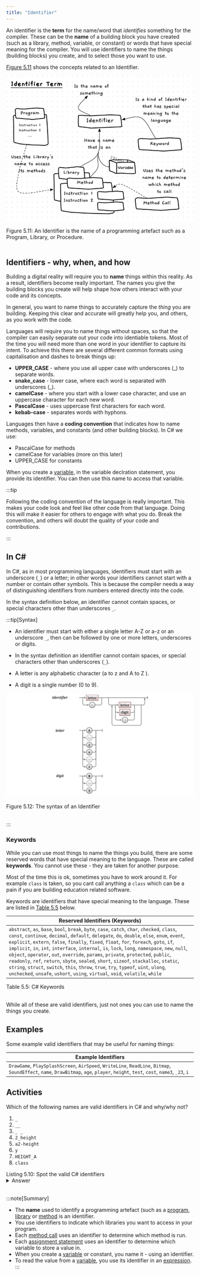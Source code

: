 ```yaml
---
title: "Identifier"
---
```


An identifier is the **term** for the name/word that *identifies* something for the compiler. These can be the **name** of a building block you have created (such as a library, method, variable, or constant) or words that have special meaning for the compiler. You will use identifiers to name the things (building blocks) you create, and to select those you want to use.

[Figure 5.11](#FigureIdentifier) shows the concepts related to an Identifier.

<a id="FigureIdentifier"></a>

![Figure 5.11 An Identifier is the name of a programming artefact such as a Program, Library, or Procedure.](./images/identifier-concept.png "An Identifier is the name of a programming artefact such as a Program, Library, or Procedure.")
<div class="caption"><span class="caption-figure-nbr">Figure 5.11: </span>An Identifier is the name of a programming artefact such as a Program, Library, or Procedure.</div><br/>

## Identifiers - why, when, and how

Building a digital reality will require you to **name** things within this reality. As a result, identifiers become really important. The names you give the building blocks you create will help shape how others interact with your code and its concepts.

In general, you want to name things to accurately capture the *thing* you are building. Keeping this clear and accurate will greatly help you, and others, as you work with the code.

Languages will require you to name things without spaces, so that the compiler can easily separate out your code into identiable tokens. Most of the time you will need more than one word in your identifier to capture its intent. To achieve this there are several different common formats using capitalisation and dashes to break things up:

- **UPPER_CASE** - where you use all upper case with underscores (_) to separate words.
- **snake_case** - lower case, where each word is separated with underscores (_).
- **camelCase** - where you start with a lower case character, and use an uppercase character for each new word.
- **PascalCase** - uses uppercase first characters for each word.
- **kebab-case** - separates words with hyphons.

Languages then have a **coding convention** that indicates how to name methods, variables, and constants (and other building blocks). In C# we use:

- PascalCase for methods
- camelCase for variables (more on this later)
- UPPER_CASE for constants

When you create a [variable](../../../1-sequence-and-data/1-concepts/07-variable), in the variable declration statement, you provide its identifier. You can then use this name to access that variable.

:::tip

Following the coding convention of the language is really important. This makes your code look and feel like other code from that language. Doing this will make it easier for others to engage with what you do. Break the convention, and others will doubt the quality of your code and contributions.

:::

## In C#

In C#, as in most programming languages, identifiers must start with an underscore (`_`) or a letter; in other words your identifiers cannot start with a number or contain other symbols. This is because the compiler needs a way of distinguishing identifiers from numbers entered directly into the code.

In the syntax definition below, an identifier cannot contain spaces, or special characters other than underscores `_`.

:::tip[Syntax]
- An identifier must start with either a single letter A-Z or a-z or an underscore `_`, then can be followed by one or more letters, underscores or digits.

- In the syntax definition an identifier cannot contain spaces, or special characters other than underscores (`_`).
- A letter is any alphabetic character (a to z and A to Z ).
- A digit is a single number (0 to 9).

<a id="FigureIdentifierSyntax"></a>

![Figure 5.12 The syntax of an Identifier.](./images/program-creation/IdentifierSyntax.png "The syntax of an Identifier")
<div class="caption"><span class="caption-figure-nbr">Figure 5.12: </span>The syntax of an Identifier</div><br/>

:::

### Keywords

While you can use most things to name the things you build, there are some reserved words that have special meaning to the language. These are called **keywords**. You cannot use these - they are taken for another purpose.

Most of the time this is ok, sometimes you have to work around it. For example `class` is taken, so you cant call anything a `class` which can be a pain if you are building education related software.

Keywords are identifiers that have special meaning to the language. These are listed in [Table 5.5](#TablePermittedOperators) below.

<a id="TablePermittedOperators"></a>

| Reserved Identifiers (Keywords)  |
|----------------------------------|
| `abstract`, `as`, `base`, `bool`, `break`, `byte`, `case`, `catch`, `char`, `checked`, `class`, `const`, `continue`, `decimal`, `default`, `delegate`, `do`, `double`, `else`, `enum`, `event`, `explicit`, `extern`, `false`, `finally`, `fixed`, `float`, `for`, `foreach`, `goto`, `if`, `implicit`, `in`, `int`, `interface`, `internal`, `is`, `lock`, `long`, `namespace`, `new`, `null`, `object`, `operator`, `out`, `override`, `params`, `private`, `protected`, `public`, `readonly`, `ref`, `return`, `sbyte`, `sealed`, `short`, `sizeof`, `stackalloc`, `static`, `string`, `struct`, `switch`, `this`, `throw`, `true`, `try`, `typeof`, `uint`, `ulong`, `unchecked`, `unsafe`, `ushort`, `using`, `virtual`, `void`, `volatile`, `while` |

<div class="caption"><span class="caption-figure-nbr">Table 5.5: </span> C# Keywords</div><br/>

While all of these are valid identifiers, just not ones you can use to name the things you create.

## Examples

Some example valid identifiers that may be useful for naming things:

| Example Identifiers |
|----------------------------------|
| `DrawGame`, `PlaySplashScreen`, `AirSpeed`, `WriteLine`, `ReadLine`, `Bitmap`, `SoundEffect`, `name`, `DrawBitmap`, `age`, `player`, `height`, `test`, `cost`, `name3`, `_23`, `i`

## Activities

Which of the following names are valid identifiers in C# and why/why not?

1. `_`
2. `__`
3. `_ _`
4. `2_height`
5. `a2-height`
6. `y`
7. `HEIGHT_A`
8. `class`

<div class="caption"><span class="caption-figure-nbr">Listing 5.10: </span>Spot the valid C# identifiers</div>
<details class="review">
  <summary role="button">Answer</summary>
  <ul>
    <li><strong>Line 1: </strong>A single underscore is a valid ientifier</code></li>
    <li><strong>Line 2: </strong>Two consecutive underscores are a valid identifier</li>
    <li><strong>Line 3: </strong>This identifier is invalid because it contains spaces</li>
    <li><strong>Line 4: </strong>This identifier is invalid because it begins with a digit.</li>
    <li><strong>Line 5: </strong>This identifier is invalid because it contains a hyphen.</li>
    <li><strong>Line 6: </strong>A single character is a valid identifier</li>
    <li><strong>Line 7: </strong>This is a valid identifier because it begins with a letter and contains only letters and underscores (all valid)</li>
    <li><strong>Line 8: </strong>This is a valid identifier, but you cannot use it to name anything you create as it is a keyword.</li>
  </ul>
</details>
</span>
<br>

:::note[Summary]

- The **name** used to identify a programming artefact (such as a [program](../../../1-sequence-and-data/1-concepts/00-program), [library](../../../1-sequence-and-data/1-concepts/10-library) or [method](../../../1-sequence-and-data/1-concepts/02-method) is an identifier.
- You use identifiers to indicate which libraries you want to access in your program.
- Each [method call](../../../1-sequence-and-data/1-concepts/03-method-call) uses an identifier to determine which method is run.
- Each [assignment statement](../../../1-sequence-and-data/1-concepts/08-assignment-statement) uses an identifier to determine which variable to store a value in.
- When you create a [variable](../../../1-sequence-and-data/1-concepts/07-variable) or constant, you name it - using an identifier.
- To read the value from a [variable](../../../1-sequence-and-data/1-concepts/07-variable), you use its identifier in an [expression](../../../1-sequence-and-data/1-concepts/04-expression).
:::


